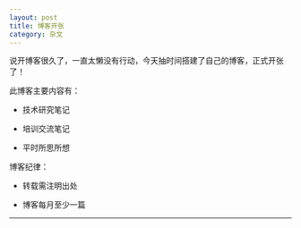 ```yaml
---
layout: post
title: 博客开张
category: 杂文
---
```

说开博客很久了，一直太懒没有行动，今天抽时间搭建了自己的博客，正式开张了！

此博客主要内容有：
+ 技术研究笔记

+ 培训交流笔记

+ 平时所思所想

博客纪律：
+ 转载需注明出处

+ 博客每月至少一篇

****
